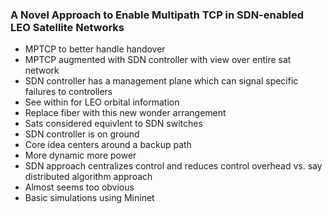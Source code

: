 ### A Novel Approach to Enable Multipath TCP in SDN-enabled LEO Satellite Networks

- MPTCP to better handle handover
- MPTCP augmented with SDN controller with view over entire sat network
- SDN controller has a management plane which can signal specific failures to controllers
- See within for LEO orbital information
- Replace fiber with this new wonder arrangement
- Sats considered equivlent to SDN switches
- SDN controller is on ground
- Core idea centers around a backup path
- More dynamic more power
- SDN approach centralizes control and reduces control overhead vs. say distributed algorithm approach
- Almost seems too obvious
- Basic simulations using Mininet


